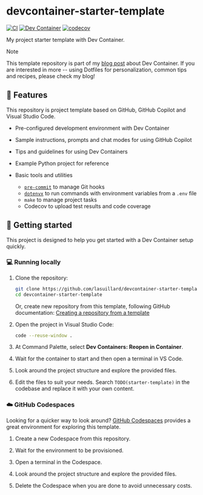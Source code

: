 # devcontainer-starter-template

<!-- TODO(starter-template): Update badges as you need to reflect your project status -->
[![CI](https://github.com/lasuillard/devcontainer-starter-template/actions/workflows/ci.yaml/badge.svg)](https://github.com/lasuillard/devcontainer-starter-template/actions/workflows/ci.yaml)
[![Dev Container](https://github.com/lasuillard/devcontainer-starter-template/actions/workflows/devcontainer.yaml/badge.svg)](https://github.com/lasuillard/devcontainer-starter-template/actions/workflows/devcontainer.yaml)
[![codecov](https://codecov.io/gh/lasuillard/devcontainer-starter-template/graph/badge.svg?token=iKNLWbgUtD)](https://codecov.io/gh/lasuillard/devcontainer-starter-template)

My project starter template with Dev Container.

> [!Note]
> This template repository is part of my [blog post](https://blog.lasuillard.me/blog/5) about Dev Container. If you are interested in more -- using Dotfiles for personalization, common tips and recipes, please check my blog!

## 🚀 Features

This repository is project template based on GitHub, GitHub Copilot and Visual Studio Code.

- Pre-configured development environment with Dev Container

- Sample instructions, prompts and chat modes for using GitHub Copilot

- Tips and guidelines for using Dev Containers

- Example Python project for reference

- Basic tools and utilities

  - [`pre-commit`](https://pre-commit.com/) to manage Git hooks
  - [`dotenvx`](https://dotenvx.com/) to run commands with environment variables from a `.env` file
  - `make` to manage project tasks
  - Codecov to upload test results and code coverage

## 🏁 Getting started

This project is designed to help you get started with a Dev Container setup quickly.

### 💻 Running locally

1. Clone the repository:

    ```bash
    git clone https://github.com/lasuillard/devcontainer-starter-template.git
    cd devcontainer-starter-template
    ```

    Or, create new repository from this template, following GitHub documentation: [Creating a repository from a template](https://docs.github.com/en/repositories/creating-and-managing-repositories/creating-a-repository-from-a-template)

2. Open the project in Visual Studio Code:

    ```bash
    code --reuse-window .
    ```

3. At Command Palette, select **Dev Containers: Reopen in Container**.

4. Wait for the container to start and then open a terminal in VS Code.

5. Look around the project structure and explore the provided files.

6. Edit the files to suit your needs. Search `TODO(starter-template)` in the codebase and replace it with your own content.

### ☁️ GitHub Codespaces

Looking for a quicker way to look around? [GitHub Codespaces](https://github.com/features/codespaces) provides a great environment for exploring this template.

1. Create a new Codespace from this repository.

2. Wait for the environment to be provisioned.

3. Open a terminal in the Codespace.

4. Look around the project structure and explore the provided files.

5. Delete the Codespace when you are done to avoid unnecessary costs.
